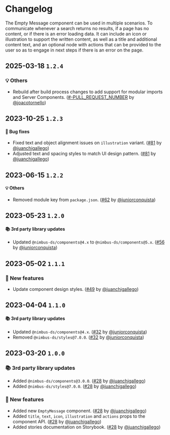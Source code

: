 # Changelog

The Empty Message component can be used in multiple scenarios. To communicate whenever a search returns no results, if a page has no content, or if there is an error loading data. It can include an icon or illustration to support the written content, as well as a title and additional content text, and an optional node with actions that can be provided to the user so as to engage in next steps if there is an error on the page.

## 2025-03-18 `1.2.4`

### 💡 Others

- Rebuild after build process changes to add support for modular imports and Server Components. ([#-PULL_REQUEST_NUMBER](https://github.com/TiendaNube/nimbus-design-system/pull/-PULL_REQUEST_NUMBER) by [@joacotornello](https://github.com/joacotornello))

## 2023-10-25 `1.2.3`

#### 🐛 Bug fixes

- Fixed text and object alignment issues on `illustration` variant. ([#81](https://github.com/TiendaNube/nimbus-patterns/pull/81) by [@juanchigallego](https://github.com/juanchigallego))
- Adjusted text and spacing styles to match UI design pattern. ([#81](https://github.com/TiendaNube/nimbus-patterns/pull/81) by [@juanchigallego](https://github.com/juanchigallego))

## 2023-06-15 `1.2.2`

#### 💡 Others

- Removed module key from `package.json`. ([#62](https://github.com/TiendaNube/nimbus-patterns/pull/62) by [@juniorconquista](https://github.com/juniorconquista))

## 2023-05-23 `1.2.0`

#### 📚 3rd party library updates

- Updated `@nimbus-ds/components@4.x` to `@nimbus-ds/components@5.x`. ([#56](https://github.com/TiendaNube/nimbus-patterns/pull/56) by [@juniorconquista](https://github.com/juniorconquista))

## 2023-05-02 `1.1.1`

### 🎉 New features

- Update component design styles. ([#49](https://github.com/TiendaNube/nimbus-design-system/pull/49) by [@juanchigallego](https://github.com/juanchigallego))

## 2023-04-04 `1.1.0`

#### 📚 3rd party library updates

- Updated `@nimbus-ds/components@4.x`. ([#32](https://github.com/TiendaNube/nimbus-patterns/pull/32) by [@juniorconquista](https://github.com/juniorconquista))
- Removed `@nimbus-ds/styles@7.0.0`. ([#32](https://github.com/TiendaNube/nimbus-patterns/pull/32) by [@juniorconquista](https://github.com/juniorconquista))

## 2023-03-20 `1.0.0`

### 📚 3rd party library updates

- Added `@nimbus-ds/components@3.0.0`. ([#28](https://github.com/TiendaNube/nimbus-patterns/pull/28) by [@juanchigallego](https://github.com/juanchigallego))
- Added `@nimbus-ds/styles@7.0.0`. ([#28](https://github.com/TiendaNube/nimbus-patterns/pull/28) by [@juanchigallego](https://github.com/juanchigallego))

### 🎉 New features

- Added new `EmptyMessage` component. ([#28](https://github.com/TiendaNube/nimbus-patterns/pull/28) by [@juanchigallego](https://github.com/juanchigallego))
- Added `title`, `text`, `icon`, `illustration` and `actions` props to the component API. ([#28](https://github.com/TiendaNube/nimbus-patterns/pull/28) by [@juanchigallego](https://github.com/juanchigallego))
- Added stories documentation on Storybook. ([#28](https://github.com/TiendaNube/nimbus-patterns/pull/28) by [@juanchigallego](https://github.com/juanchigallego))
